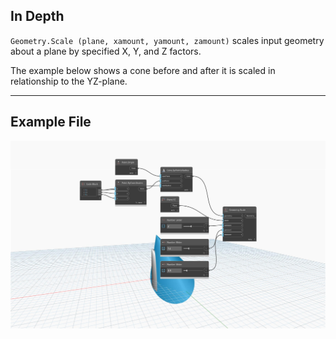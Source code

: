 <!--- Autodesk.DesignScript.Geometry.Geometry.Scale(geometry, plane, xamount, yamount, zamount) --->
<!--- EWHQFBJJR5GL3IN7LJ7T7SOY4G24EIBASTHDIRIYQ27HIKC2MGYQ --->
## In Depth
`Geometry.Scale (plane, xamount, yamount, zamount)` scales input geometry about a plane by specified X, Y, and Z factors. 

The example below shows a cone before and after it is scaled in relationship to the YZ-plane.

___
## Example File

![Geometry.Scale(plane, xamount, yamount, zamount)](./EWHQFBJJR5GL3IN7LJ7T7SOY4G24EIBASTHDIRIYQ27HIKC2MGYQ_img.jpg)